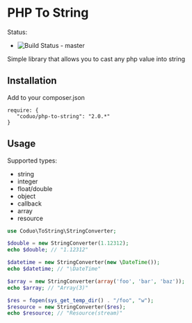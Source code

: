 # PHP To String

Status: 

* ![Build Status](https://github.com/coduo/php-to-string/workflows/.github/workflows/testsuite.yml/badge.svg?branch=master) - master


Simple library that allows you to cast any php value into string

## Installation

Add to your composer.json

```
require: {
   "coduo/php-to-string": "2.0.*"
}
```

## Usage

Supported types:

* string
* integer
* float/double
* object
* callback
* array
* resource

```php
use Coduo\ToString\StringConverter;

$double = new StringConverter(1.12312);
echo $double; // "1.12312"

$datetime = new StringConverter(new \DateTime());
echo $datetime; // "\DateTime"

$array = new StringConverter(array('foo', 'bar', 'baz'));
echo $array; // "Array(3)"

$res = fopen(sys_get_temp_dir() . "/foo", "w");
$resource = new StringConverter($res);
echo $resource; // "Resource(stream)"

```

